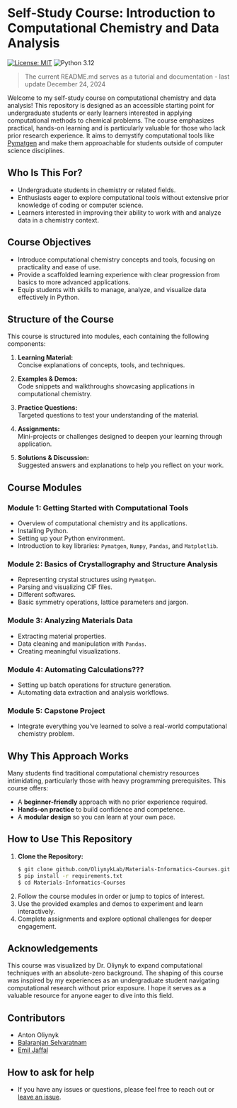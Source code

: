 # **Self-Study Course: Introduction to Computational Chemistry and Data Analysis**

[![License: MIT](https://img.shields.io/badge/License-MIT-yellow.svg)](https://github.com/emiljaffal/Site-Analysis/blob/main/LICENSE)
![Python 3.12](https://img.shields.io/badge/python-3.12-blue.svg)

> The current README.md serves as a tutorial and documentation - last update December 24, 2024

Welcome to my self-study course on computational chemistry and data analysis! This repository is designed as an accessible starting point for undergraduate students or early learners interested in applying computational methods to chemical problems. The course emphasizes practical, hands-on learning and is particularly valuable for those who lack prior research experience. It aims to demystify computational tools like [Pymatgen](https://pymatgen.org) and make them approachable for students outside of computer science disciplines.

## **Who Is This For?**
- Undergraduate students in chemistry or related fields.  
- Enthusiasts eager to explore computational tools without extensive prior knowledge of coding or computer science.  
- Learners interested in improving their ability to work with and analyze data in a chemistry context.  

## **Course Objectives**
- Introduce computational chemistry concepts and tools, focusing on practicality and ease of use.  
- Provide a scaffolded learning experience with clear progression from basics to more advanced applications.  
- Equip students with skills to manage, analyze, and visualize data effectively in Python.  

## **Structure of the Course**
This course is structured into modules, each containing the following components:
1. **Learning Material:**  
   Concise explanations of concepts, tools, and techniques.  
   
2. **Examples & Demos:**  
   Code snippets and walkthroughs showcasing applications in computational chemistry.  

3. **Practice Questions:**  
   Targeted questions to test your understanding of the material.  

4. **Assignments:**  
   Mini-projects or challenges designed to deepen your learning through application.  

5. **Solutions & Discussion:**  
   Suggested answers and explanations to help you reflect on your work.

## **Course Modules**
### **Module 1: Getting Started with Computational Tools**
- Overview of computational chemistry and its applications.  
- Installing Python.
- Setting up your Python environment.  
- Introduction to key libraries: `Pymatgen`, `Numpy`, `Pandas`, and `Matplotlib`.  

### **Module 2: Basics of Crystallography and Structure Analysis**  
- Representing crystal structures using `Pymatgen`.  
- Parsing and visualizing CIF files.  
- Different softwares.
- Basic symmetry operations, lattice parameters and jargon.  

### **Module 3: Analyzing Materials Data**  
- Extracting material properties.  
- Data cleaning and manipulation with `Pandas`.  
- Creating meaningful visualizations.  

### **Module 4: Automating Calculations???**  
- Setting up batch operations for structure generation.  
- Automating data extraction and analysis workflows.  

### **Module 5: Capstone Project**  
- Integrate everything you’ve learned to solve a real-world computational chemistry problem.  

## **Why This Approach Works**  
Many students find traditional computational chemistry resources intimidating, particularly those with heavy programming prerequisites. This course offers:  
- A **beginner-friendly** approach with no prior experience required.  
- **Hands-on practice** to build confidence and competence.  
- A **modular design** so you can learn at your own pace.

## **How to Use This Repository**
1. **Clone the Repository:**  
   ```bash
   $ git clone github.com/OliynykLab/Materials-Informatics-Courses.git
   $ pip install -r requirements.txt
   $ cd Materials-Informatics-Courses
   ```     
2. Follow the course modules in order or jump to topics of interest.  
3. Use the provided examples and demos to experiment and learn interactively.  
4. Complete assignments and explore optional challenges for deeper engagement.  

## **Acknowledgements**
This course was visualized by Dr. Oliynyk to expand computational techniques with an absolute-zero background. 
The shaping of this course was inspired by my experiences as an undergraduate student navigating computational 
research without prior exposure. I hope it serves as a valuable resource for anyone eager to dive into this field.

## Contributors

- Anton Oliynyk
- [Balaranjan Selvaratnam](https://github.com/balaranjan)
- [Emil Jaffal](https://github.com/EmilJaffal)

## How to ask for help

- If you have any issues or questions, please feel free to reach out or
  [leave an issue](https://github.com/oliynyklab/Materials-Informatics-Courses/issues).
